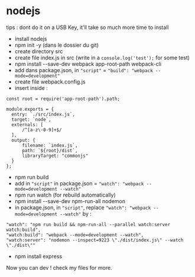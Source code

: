 # nodejs

tips : dont do it on a USB Key, it'll take so much more time to install

 - install nodejs
 - npm init -y (dans le dossier du git)
 - create directory src
 - create file index.js in src (write in a `console.log('test');` for some test)
 - npm install --save-dev webpack app-root-path webpack-cli
 - add dans package.json, in `"script"` = `"build": "webpack --mode=development"`
 - create file webpack.config.js
 - insert inside : 
 ````
const root = require('app-root-path').path;

module.exports = {
   entry: `./src/index.js`,
   target: `node`,
   externals: [
       /^[a-z\-0-9]+$/
   ],
   output: {
       filename: `index.js`,
       path: `${root}/dist`,
       libraryTarget: "commonjs"
   }
};
````
 - npm run build
 - add in `"script"` in package.json = `"watch": "webpack --mode=development --watch"`
 - npm run watch (for rebuild automatically)
 - npm install --save-dev npm-run-all nodemon
 - in package.json, in `"script"`, replace `"watch": "webpack --mode=development --watch"` by : 
````
"watch": "npm run build && npm-run-all --parallel watch:server watch:build",
"watch:build": "webpack --mode=development --watch",
"watch:server": "nodemon --inspect=9223 \"./dist/index.js\" --watch \"./dist\""
````
 - npm install express

 Now you can dev !
 check my files for more.
